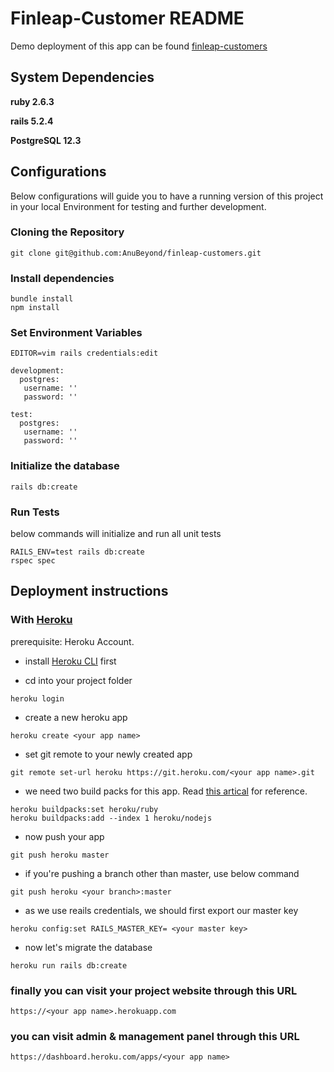 # Finleap-Customer README

Demo deployment of this app can be found [finleap-customers](https://finleap-customers.herokuapp.com)

## System Dependencies

**ruby 2.6.3**

**rails 5.2.4**

**PostgreSQL 12.3**


## Configurations

Below configurations will guide you to have a running version of this project in your local Environment for testing and further development.

### Cloning the Repository

```
git clone git@github.com:AnuBeyond/finleap-customers.git
```

### Install dependencies

```
bundle install
npm install
```

### Set Environment Variables

```
EDITOR=vim rails credentials:edit
```

```
development:
  postgres:
   username: ''
   password: ''

test:
  postgres:
   username: ''
   password: ''
```

### Initialize the database

```
rails db:create
```

### Run Tests

below commands will initialize and run all unit tests

```
RAILS_ENV=test rails db:create
rspec spec
```

## Deployment instructions

### With [Heroku](https://www.heroku.com/)

prerequisite: Heroku Account.

* install [Heroku CLI](https://devcenter.heroku.com/articles/heroku-cli) first

* cd into your project folder

```shell
heroku login
```

* create a new heroku app

```shell
heroku create <your app name>
```

* set git remote to your newly created app

```shell
git remote set-url heroku https://git.heroku.com/<your app name>.git
```

* we need two build packs for this app. Read [this artical](https://devcenter.heroku.com/articles/using-multiple-buildpacks-for-an-app) for reference.

```shell
heroku buildpacks:set heroku/ruby
heroku buildpacks:add --index 1 heroku/nodejs
```

* now push your app

```shell
git push heroku master
```

* if you're pushing a branch other than master, use below command

```shell
git push heroku <your branch>:master
```

* as we use reails credentials, we should first export our master key

```shell
heroku config:set RAILS_MASTER_KEY= <your master key>
```

* now let's migrate the database

```shell
heroku run rails db:create
```


### finally you can visit your project website through this URL

```shell
https://<your app name>.herokuapp.com
```

### you can visit admin & management panel through this URL

```shell
https://dashboard.heroku.com/apps/<your app name>
```
